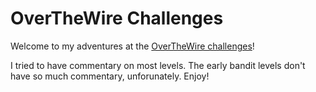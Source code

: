 # OverTheWire Challenges

Welcome to my adventures at the [OverTheWire challenges](http://overthewire.org/wargames/)!

I tried to have commentary on most levels. The early bandit levels don't have so much commentary, unforunately. Enjoy!
